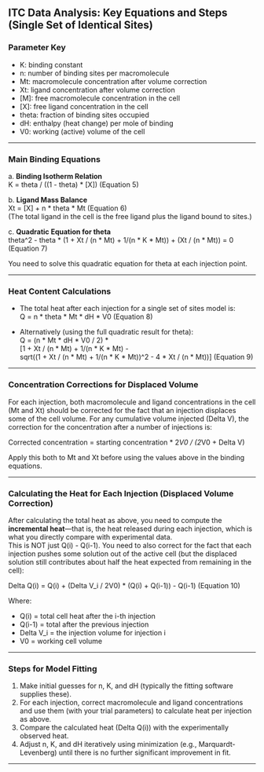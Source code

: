 ## ITC Data Analysis: Key Equations and Steps (Single Set of Identical Sites)

### Parameter Key

- K: binding constant  
- n: number of binding sites per macromolecule  
- Mt: macromolecule concentration after volume correction  
- Xt: ligand concentration after volume correction  
- [M]: free macromolecule concentration in the cell  
- [X]: free ligand concentration in the cell  
- theta: fraction of binding sites occupied  
- dH: enthalpy (heat change) per mole of binding  
- V0: working (active) volume of the cell  

***

### Main Binding Equations

a. **Binding Isotherm Relation**  
K = theta / ((1 - theta) * [X])    (Equation 5)

b. **Ligand Mass Balance**  
Xt = [X] + n * theta * Mt          (Equation 6)  
(The total ligand in the cell is the free ligand plus the ligand bound to sites.)

c. **Quadratic Equation for theta**  
theta^2 - theta * (1 + Xt / (n * Mt) + 1/(n * K * Mt)) + (Xt / (n * Mt)) = 0   (Equation 7)

You need to solve this quadratic equation for theta at each injection point.

***

### Heat Content Calculations

- The total heat after each injection for a single set of sites model is:  
Q = n * theta * Mt * dH * V0      (Equation 8)

- Alternatively (using the full quadratic result for theta):  
Q = (n * Mt * dH * V0 / 2) *  
    [1 + Xt / (n * Mt) + 1/(n * K * Mt) -  
      sqrt((1 + Xt / (n * Mt) + 1/(n * K * Mt))^2 - 4 * Xt / (n * Mt))]     (Equation 9)  

***

### Concentration Corrections for Displaced Volume

For each injection, both macromolecule and ligand concentrations in the cell (Mt and Xt) should be corrected for the fact that an injection displaces some of the cell volume. For any cumulative volume injected (Delta V), the correction for the concentration after a number of injections is:

Corrected concentration = starting concentration * 2*V0 / (2*V0 + Delta V)

Apply this both to Mt and Xt before using the values above in the binding equations.

***

### Calculating the Heat for Each Injection (Displaced Volume Correction)

After calculating the total heat as above, you need to compute the **incremental heat**—that is, the heat released during each injection, which is what you directly compare with experimental data.  
This is NOT just Q(i) - Q(i-1). You need to also correct for the fact that each injection pushes some solution out of the active cell (but the displaced solution still contributes about half the heat expected from remaining in the cell):

Delta Q(i) = Q(i) + (Delta V_i / 2V0) * (Q(i) + Q(i-1)) - Q(i-1)     (Equation 10)

Where:  
- Q(i) = total cell heat after the i-th injection  
- Q(i-1) = total after the previous injection  
- Delta V_i = the injection volume for injection i  
- V0 = working cell volume

***

### Steps for Model Fitting

1. Make initial guesses for n, K, and dH (typically the fitting software supplies these).
2. For each injection, correct macromolecule and ligand concentrations and use them (with your trial parameters) to calculate heat per injection as above.
3. Compare the calculated heat (Delta Q(i)) with the experimentally observed heat.
4. Adjust n, K, and dH iteratively using minimization (e.g., Marquardt-Levenberg) until there is no further significant improvement in fit.

***
